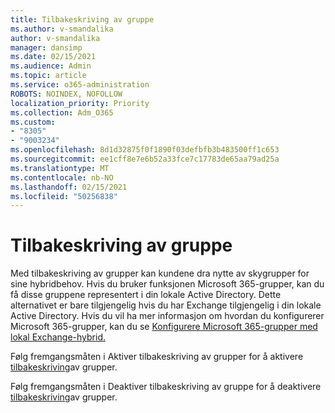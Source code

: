 ```yaml
---
title: Tilbakeskriving av gruppe
ms.author: v-smandalika
author: v-smandalika
manager: dansimp
ms.date: 02/15/2021
ms.audience: Admin
ms.topic: article
ms.service: o365-administration
ROBOTS: NOINDEX, NOFOLLOW
localization_priority: Priority
ms.collection: Adm_O365
ms.custom:
- "8305"
- "9003234"
ms.openlocfilehash: 8d1d32875f0f1890f03defbfb3b483500ff1c653
ms.sourcegitcommit: ee1cff8e7e6b52a33fce7c17783de65aa79ad25a
ms.translationtype: MT
ms.contentlocale: nb-NO
ms.lasthandoff: 02/15/2021
ms.locfileid: "50256838"
---
```

# <a name="group-writeback"></a>Tilbakeskriving av gruppe

Med tilbakeskriving av grupper kan kundene dra nytte av skygrupper for sine hybridbehov. Hvis du bruker funksjonen Microsoft 365-grupper, kan du få disse gruppene representert i din lokale Active Directory. Dette alternativet er bare tilgjengelig hvis du har Exchange tilgjengelig i din lokale Active Directory. Hvis du vil ha mer informasjon om hvordan du konfigurerer Microsoft 365-grupper, kan du se [Konfigurere Microsoft 365-grupper med lokal Exchange-hybrid.](https://docs.microsoft.com/exchange/hybrid-deployment/set-up-microsoft-365-groups#enable-group-writeback-in-azure-ad-connect)

Følg fremgangsmåten i Aktiver tilbakeskriving av grupper for å aktivere [tilbakeskriving](https://docs.microsoft.com/azure/active-directory/hybrid/how-to-connect-group-writeback#enable-group-writeback)av grupper. 

Følg fremgangsmåten i Deaktiver tilbakeskriving av gruppe for å deaktivere [tilbakeskriving](https://docs.microsoft.com/azure/active-directory/hybrid/how-to-connect-group-writeback#disabling-group-writeback)av grupper.